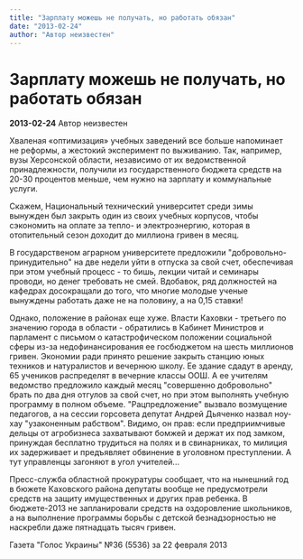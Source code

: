 ```yaml
---
title: "Зарплату можешь не получать, но работать обязан"
date: "2013-02-24"
author: "Автор неизвестен"
---
```


# Зарплату можешь не получать, но работать обязан

**2013-02-24** Автор неизвестен

Хваленая «оптимизация» учебных заведений все больше напоминает не реформы, а жестокий эксперимент по выживанию. Так, например, вузы Херсонской области, независимо от их ведомственной принадлежности, получили из государственного бюджета средств на 20-30 процентов меньше, чем нужно на зарплату и коммунальные услуги.

Скажем, Национальный технический университет среди зимы вынужден был закрыть один из своих учебных корпусов, чтобы сэкономить на оплате за тепло- и электроэнергию, которая в отопительный сезон доходит до миллиона гривен в месяц.

В государственом аграрном университете предложили "добровольно-принудительно" на две недели уйти в отпуска за свой счет, обеспечивая при этом учебный процесс - то бишь, лекции читай и семинары проводи, но денег требовать не смей. Вдобавок, ряд должностей на кафедрах досокращали до того, что многие молодые ученые вынуждены работать даже не на половину, а на 0,15 ставки!

Однако, положение в районах еще хуже. Власти Каховки - третьего по значению города в области - обратились в Кабинет Министров и парламент с письмом о катастрофическом положении социальной сферы из-за недофинансирования ее госбюджетом на шесть миллионов гривен. Экономии ради принято решение закрыть станцию юных техников и натуралистов и вечернюю школу. Ее здание сдадут в аренду, 65 учеников распределят в вечерние классы ООШ. А ее учителям ведомство предложило каждый месяц "совершенно добровольно" брать по два дня отгулов за свой счет, но при этом выполнять учебную программу в полном объеме. "Рацпредложение" вызвало возмущение педагогов, а на сессии горсовета депутат Андрей Дьяченко назвал ноу-хау "узаконенным рабством". Видимо, он прав: если предприимчивые дельцы от агробизнеса захватывают бомжей и держат их под замком, принуждая бесплатно трудиться на полях и в свинарниках, то милиция их задерживает и предъявляет обвинение в уголовном преступлении. А тут управленцы загоняют в угол учителей...

Пресс-служба областной прокуратуры сообщает, что на нынешний год в бюжете Каховского района депутаты вообще не предусмотрели средств на защиту имущественных и других прав ребенка. В бюджете-2013 не запланировали средств на оздоровление школьников, а на выполнение программы борьбы с детской безнадзорностью не наскребли даже пятнадцать тысяч гривен.

Газета "Голос Украины" №36 (5536) за 22 февраля 2013